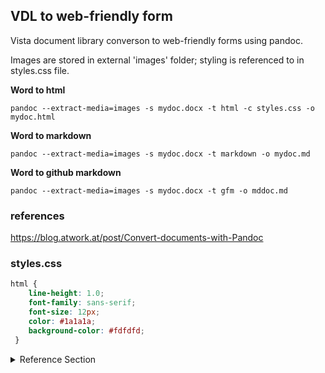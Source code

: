 ## VDL to web-friendly form
Vista document library converson to web-friendly forms using pandoc. 

Images are stored in external 'images' folder; styling is referenced to in styles.css file. 



__Word to html__
```
pandoc --extract-media=images -s mydoc.docx -t html -c styles.css -o mydoc.html
```

__Word to markdown__
```
pandoc --extract-media=images -s mydoc.docx -t markdown -o mydoc.md
```

__Word to github markdown__
```
pandoc --extract-media=images -s mydoc.docx -t gfm -o mddoc.md
```



### references
https://blog.atwork.at/post/Convert-documents-with-Pandoc


### styles.css
```css
html {
    line-height: 1.0;
    font-family: sans-serif;
    font-size: 12px;
    color: #1a1a1a;
    background-color: #fdfdfd;
 }
```


<details>
  <summary>Reference Section</summary> 
    
### Heading
    
  1. A numbered
  2. list
     * With some
     * Sub bullets
</details>
